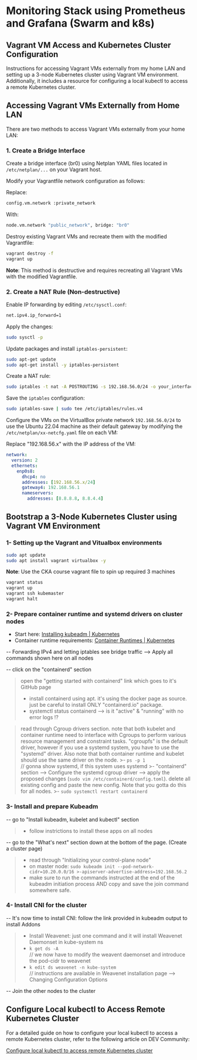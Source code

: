 # Monitoring Stack using Prometheus and Grafana (Swarm and k8s)

## Vagrant VM Access and Kubernetes Cluster Configuration
Instructions for accessing Vagrant VMs externally from my home LAN and setting up a 3-node Kubernetes cluster using Vagrant VM environment. Additionally, it includes a resource for configuring a local kubectl to access a remote Kubernetes cluster.

## Accessing Vagrant VMs Externally from Home LAN
There are two methods to access Vagrant VMs externally from your home LAN:

### 1. Create a Bridge Interface
Create a bridge interface (br0) using Netplan YAML files located in `/etc/netplan/...` on your Vagrant host.

Modify your Vagrantfile network configuration as follows:

Replace:
```sh
config.vm.network :private_network
```
With:
```sh
node.vm.network "public_network", bridge: "br0"
```
Destroy existing Vagrant VMs and recreate them with the modified Vagrantfile:
```sh
vagrant destroy -f
vagrant up
```
**Note**: This method is destructive and requires recreating all Vagrant VMs with the modified Vagrantfile.

### 2. Create a NAT Rule (Non-destructive)
Enable IP forwarding by editing `/etc/sysctl.conf`:
```sh
net.ipv4.ip_forward=1
```
Apply the changes:
```sh
sudo sysctl -p
```
Update packages and install `iptables-persistent`:
```sh
sudo apt-get update
sudo apt-get install -y iptables-persistent
```
Create a NAT rule:
```sh
sudo iptables -t nat -A POSTROUTING -s 192.168.56.0/24 -o your_interface_name -j MASQUERADE
```
Save the `iptables` configuration:
```sh
sudo iptables-save | sudo tee /etc/iptables/rules.v4
```
Configure the VMs on the VirtualBox private network `192.168.56.0/24` to use the Ubuntu 22.04 machine as their default gateway by modifying the `/etc/netplan/xx-netcfg.yaml` file on each VM:

Replace "192.168.56.x" with the IP address of the VM:
```yaml
network:
  version: 2
  ethernets:
    enp0s8:
      dhcp4: no
      addresses: [192.168.56.x/24]
      gateway4: 192.168.56.1
      nameservers:
        addresses: [8.8.8.8, 8.8.4.4]
```

## Bootstrap a 3-Node Kubernetes Cluster using Vagrant VM Environment
### 1- Setting up the Vagrant and Vitualbox environments
```sh
sudo apt update
sudo apt install vagrant virtualbox -y
```
**Note**: Use the CKA course vagrant file to spin up required 3 machines
```sh
vagrant status
vagrant up
vagrant ssh kubemaster
vagrant halt
```
### 2- Prepare container runtime and systemd drivers on cluster nodes
- Start here: [Installing kubeadm | Kubernetes](https://kubernetes.io/docs/setup/production-environment/tools/kubeadm/install-kubeadm/)
- Container runtime requirements: [Container Runtimes | Kubernetes](https://kubernetes.io/docs/setup/production-environment/container-runtimes/)

-- Forwarding IPv4 and letting iptables see bridge traffic  -->  Apply all commands shown here on all nodes

-- click on the "containerd" section
   > open the "getting started with containerd" link which goes to it's GitHub page
   > - install containerd using apt. it's using the docker page as source. just be careful to install ONLY "containerd.io" package.
   > - systemctl status containerd  --> is it "active" & "running" with no error logs !?
   
   > read through Cgroup drivers section. note that both kubelet and container runtime need to interface with Cgroups to perform various resource management and constraint tasks.
   > "cgroupfs" is the default driver, however if you use a systemd system, you have to use the "systemd" driver. Also note that both container runtime and kubelet should use the same driver on the node.
     >- `ps -p 1`   
// gonna show systemd, if this system uses systemd 
     >- "containerd" section  -->  Configure the systemd cgroup driver  --> apply the proposed changes (`sudo vim /etc/containerd/config.toml`). delete all existing config and paste the new config. Note that you gotta do this for all nodes.
     >- `sudo systemctl restart containerd`

### 3- Install and prepare Kubeadm
-- go to "Install kubeadm, kubelet and kubectl" section
>- follow instrictions to install these apps on all nodes

-- go to the "What's next" section down at the bottom of the page. (Create a cluster page)
>- read through "Initializing your control-plane node"
>- on master node: `sudo kubeadm init --pod-network-cidr=10.20.0.0/16 >-apiserver-advertise-address=192.168.56.2`
>- make sure to run the commands instructed at the end of the kubeadm initiation process AND copy and save the join command somewhere safe.

### 4- Install CNI for the cluster
-- It's now time to install CNI: follow the link provided in kubeadm output to install Addons
>- Install Weavenet: just one command and it will install Weavenet Daemonset in kube-system ns
>- `k get ds -A`  
// we now have to modify the weavent daemonset and introduce the pod-cidr to weavenet
>- `k edit ds weavenet -n kube-system`   
// instructions are available in Weavenet installation page  -->  Changing Configuration Options

-- Join the other nodes to the cluster

## Configure Local kubectl to Access Remote Kubernetes Cluster
For a detailed guide on how to configure your local kubectl to access a remote Kubernetes cluster, refer to the following article on DEV Community:

[Configure local kubectl to access remote Kubernetes cluster](https://dev.to/plutov/configure-local-kubectl-to-access-remote-kubernetes-cluster-2h2o)
